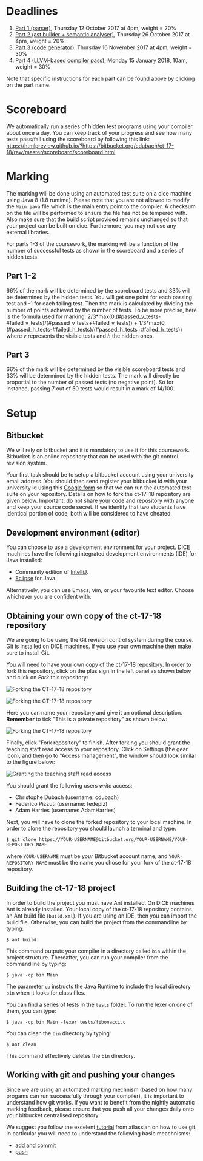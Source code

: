 # Deadlines #

1. [Part 1 (parser)](desc/part1/), Thursday 12 October 2017  at 4pm, weight = 20%
2. [Part 2 (ast builder + semantic analyser)](desc/part2/),  Thursday 26 October 2017  at 4pm, weight = 20%
3. [Part 3 (code generator)](desc/part3/), Thursday 16 November 2017 at 4pm, weight = 30%
4. [Part 4 (LLVM-based compiler pass)](desc/part4/), Monday 15 January 2018, 10am, weight = 30%

Note that specific instructions for each part can be found above by clicking on the part name.

# Scoreboard #

We automatically run a series of hidden test programs using your compiler about once a day.
You can keep track of your progress and see how many tests pass/fail using the scoreboard by following this link:
https://htmlpreview.github.io/?https://bitbucket.org/cdubach/ct-17-18/raw/master/scoreboard/scoreboard.html

# Marking #

The marking will be done using an automated test suite on a dice machine using Java 8 (1.8 runtime).
Please note that you are not allowed to modify the `Main.java` file which is the main entry point to the compiler.
A checksum on the file will be performed to ensure the file has not be tempered with.
Also make sure that the build script provided remains unchanged so that your project can be built on dice.
Furthermore, you may not use any external libraries.

For parts 1-3 of the coursework, the marking will be a function of the number of successful tests as shown in the scoreboard and a series of hidden tests.

## Part 1-2
66% of the mark will be determined by the scoreboard tests and 33% will be determined by the hidden tests.
You will get one point for each passing test and -1 for each failing test.
Then the mark is calculated by dividing the number of points achieved by the number of tests.
To be more precise, here is the formula used for marking: 
2/3\*max(0,(#passed_v_tests-#failed_v_tests)/(#passed_v_tests+#failed_v_tests)) + 1/3\*max(0,(#passed_h_tests-#failed_h_tests)/(#passed_h_tests+#failed_h_tests))
where _v_ represents the visible tests and _h_ the hidden ones.

## Part 3
66% of the mark will be determined by the visible scoreboard tests and 33% will be determined by the hidden tests.
The mark will directly be proportial to the number of passed tests (no negative point).
So for instance, passing 7 out of 50 tests would result in a mark of 14/100.


# Setup #

## Bitbucket ##
We will rely on bitbucket and it is mandatory to use it for this coursework.
Bitbucket is an online repository that can be used with the git control revision system.

Your first task should be to setup a bitbucket account using your university email address.
You should then send register your bitbucket id with your university id using this [Google form](https://docs.google.com/forms/d/1z2EthflazoU2bvfnJlrCWB_-AqB4ZxIgsJW-8SWiXyM) so that we can run the automated test suite on your repository.
Details on how to fork the ct-17-18 repository are given below.
Important: do not share your code and repository with anyone and keep your source code secret.
If we identify that two students have identical portion of code, both will be considered to have cheated.

## Development environment (editor)
You can choose to use a development environment for your project. DICE machines have the following integrated development environments (IDE) for Java installed:

* Community edition of [IntelliJ](https://www.jetbrains.com/idea/).
* [Eclipse](https://www.eclipse.org/downloads/packages/eclipse-ide-java-developers/marsr) for Java.

Alternatively, you can use Emacs, vim, or your favourite text editor. Choose whichever you are confident with.

## Obtaining your own copy of the ct-17-18 repository 
We are going to be using the Git revision control system during the course. Git is installed on DICE machines. If you use your own machine then make sure to install Git.

You will need to have your own copy of the ct-17-18 repository. In order to fork this repository, click on the plus sign in the left panel as shown below and click on *Fork* this repository:

![Forking the CT-17-18 repository](/figures/bb_menu.png "Forking this repository.")

![Forking the CT-17-18 repository](/figures/bb_fork.png "Forking this repository.")

Here you can name your repository and give it an optional description. **Remember** to tick "This is a private repository" as shown below:
 
![Forking the CT-17-18 repository](/figures/bb_fork_private.png "Forking this repository.")

Finally, click "Fork repository" to finish. After forking you should grant the teaching staff read access to your repository. Click on Settings (the gear icon), and then go to "Access management", the window should look similar to the figure below:

![Granting the teaching staff read access](/figures/repopermissions.png "Granting the teaching staff read access.")

You should grant the following users *write* access:

* Christophe Dubach (username: cdubach)
* Federico Pizzuti (username: fedepiz)
* Adam Harries (username: AdamHarries)

Next, you will have to clone the forked repository to your local machine. In order to clone the repository you should launch a terminal and type:
```
$ git clone https://YOUR-USERNAME@bitbucket.org/YOUR-USERNAME/YOUR-REPOSITORY-NAME
```
where `YOUR-USERNAME` must be *your* Bitbucket account name, and `YOUR-REPOSITORY-NAME` must be the name you chose for your fork of the ct-17-18 repository.


## Building the ct-17-18 project
In order to build the project you must have Ant installed. On DICE machines Ant is already installed.
Your local copy of the ct-17-18 repository contains an Ant build file (`build.xml`).
If you are using an IDE, then you can import the build file.
Otherwise, you can build the project from the commandline by typing:
```
$ ant build
```
This command outputs your compiler in a directory called `bin` within the project structure. Thereafter, you can run your compiler from the commandline by typing:
```
$ java -cp bin Main
```
The parameter `cp` instructs the Java Runtime to include the local directory `bin` when it looks for class files.

You can find a series of tests in the `tests` folder. To run the lexer on one of them, you can type:

```
$ java -cp bin Main -lexer tests/fibonacci.c
```


You can clean the `bin` directory by typing:
```
$ ant clean
```
This command effectively deletes the `bin` directory.

## Working with git and pushing your changes

Since we are using an automated marking mechnism (based on how many progams can run successfully through your compiler), it is important to understand how git works. If you want to benefit from the nightly automatic marking feedback, please ensure that you push all your changes daily onto your bitbucket centralised repository.

We suggest you follow the excelent [tutorial](https://www.atlassian.com/git/tutorials/what-is-version-control) from atlassian on how to use git. In particular you will need to understand the following basic meachnisms:

* [add and commit](https://www.atlassian.com/git/tutorials/saving-changes)
* [push](https://www.atlassian.com/git/tutorials/syncing/git-push)
